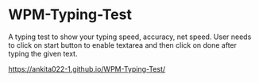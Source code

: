 # WPM-Typing-Test
A typing test to show your typing speed, accuracy, net speed.
User needs to click on start button to enable textarea and then click on done after typing the given text. 

https://ankita022-1.github.io/WPM-Typing-Test/
